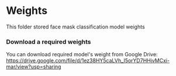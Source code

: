 # Weights

This folder stored face mask classification model weights

### Download a required weights
You can download required model's weight from Google Drive: https://drive.google.com/file/d/1ez38HY5caLVh_I5orYD7HHjvMCxi-mar/view?usp=sharing 